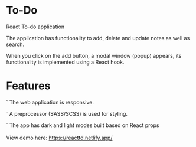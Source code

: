 # To-Do
React To-do application

The application has functionality to add, delete and update notes as well as search.

When you click on the add button, a modal window (popup) appears, its functionality is implemented using a React hook.

# Features

` The web application is responsive.

` A preprocessor (SASS/SCSS) is used for styling.

` The app has dark and light modes built based on React props
<br>
<br>
View demo here: https://reacttd.netlify.app/
